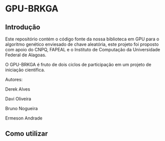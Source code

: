 # GPU-BRKGA

## Introdução

Este repositório contém o código fonte da nossa biblioteca em GPU para o algoritmo genético enviesado de chave aleatória, este projeto foi proposto com apoio do CNPQ, FAPEAL e o Instituto de Computação da Universidade Federal de Alagoas.

O GPU-BRKGA é fruto de dois ciclos de participação em um projeto de iniciação científica.

Autores:

Derek Alves

Davi Oliveira

Bruno Nogueira

Ermeson Andrade

## Como utilizar



